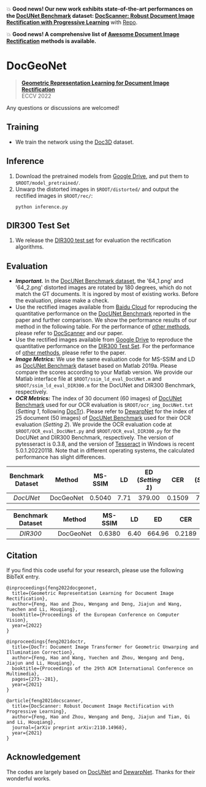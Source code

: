 :boom: **Good news! Our new work exhibits state-of-the-art performances on the [DocUNet Benchmark](https://www3.cs.stonybrook.edu/~cvl/docunet.html) dataset:
[DocScanner: Robust Document Image Rectification with Progressive Learning](https://drive.google.com/file/d/1mmCUj90rHyuO1SmpLt361youh-07Y0sD/view?usp=share_link)** with [Repo](https://github.com/fh2019ustc/DocScanner).

:boom: **Good news! A comprehensive list of [Awesome Document Image Rectification](https://github.com/fh2019ustc/Awesome-Document-Image-Rectification) methods is available.** 


# DocGeoNet
> [**Geometric Representation Learning for Document Image Rectification**](https://arxiv.org/pdf/2210.08161.pdf)  
> ECCV 2022

Any questions or discussions are welcomed!


## Training
- We train the network using the [Doc3D](https://github.com/fh2019ustc/doc3D-dataset) dataset.


## Inference 
1. Download the pretrained models from [Google Drive](https://drive.google.com/drive/folders/1-OEvGQ36GEF9fI1BnAEHj_aByHorl7C7?usp=sharing), and put them to `$ROOT/model_pretrained/`.
2. Unwarp the distorted images in `$ROOT/distorted/` and output the rectified images in `$ROOT/rec/`:
    ```
    python inference.py
    ```

## DIR300 Test Set
1. We release the [DIR300 test set](https://drive.google.com/drive/folders/1yySouQQ3BlH7OjnUhq4CLuvpX2KXtifX?usp=sharing) for evaluation the rectification algorithms.


## Evaluation
- ***Important.*** In the [DocUNet Benchmark dataset](https://www3.cs.stonybrook.edu/~cvl/docunet.html), the '64_1.png' and '64_2.png' distorted images are rotated by 180 degrees, which do not match the GT documents. It is ingored by most of existing works. Before the evaluation, please make a check.
- Use the rectified images available from [Baidu Cloud](https://pan.baidu.com/s/16xnV2Sv7xliUO_5bVGDo-Q?pwd=nszy) for reproducing the quantitative performance on the [DocUNet Benchmark](https://www3.cs.stonybrook.edu/~cvl/docunet.html) reported in the paper and further comparison. We show the performance results of our method in the following table. For the performance of [other methods](https://github.com/fh2019ustc/Awesome-Document-Image-Rectification), please refer to [DocScanner](https://github.com/fh2019ustc/DocScanner) and our paper.
- Use the rectified images available from [Google Drive](https://drive.google.com/drive/folders/1vQYGg-UvxZrvWYyqIEborFhokoUmg6iJ?usp=share_link) to reproduce the quantitative performance on the [DIR300 Test Set](https://drive.google.com/drive/folders/1yySouQQ3BlH7OjnUhq4CLuvpX2KXtifX?usp=sharing). For the performance of [other methods](https://github.com/fh2019ustc/Awesome-Document-Image-Rectification), please refer to the paper.
- ***Image Metrics:*** We use the same evaluation code for MS-SSIM and LD as [DocUNet Benchmark](https://www3.cs.stonybrook.edu/~cvl/docunet.html) dataset based on Matlab 2019a. Please compare the scores according to your Matlab version. We provide our Matlab interface file at ```$ROOT/ssim_ld_eval_DocUNet.m``` and ```$ROOT/ssim_ld_eval_DIR300.m``` for the DocUNet and DIR300 Benchmark, respectively.
- ***OCR Metrics:*** The index of 30 document (60 images) of [DocUNet Benchmark](https://www3.cs.stonybrook.edu/~cvl/docunet.html) used for our OCR evaluation is ```$ROOT/ocr_img_DocUNet.txt``` (*Setting 1*, following [DocTr](https://github.com/fh2019ustc/DocTr)). Please refer to [DewarpNet](https://github.com/cvlab-stonybrook/DewarpNet) for the index of 25 document (50 images) of [DocUNet Benchmark](https://www3.cs.stonybrook.edu/~cvl/docunet.html) used for their OCR evaluation (*Setting 2*). We provide the OCR evaluation code at ```$ROOT/OCR_eval_DocUNet.py``` and ```$ROOT/OCR_eval_DIR300.py``` for the DocUNet and DIR300 Benchmark, respectively. The version of pytesseract is 0.3.8, and the version of [Tesseract](https://digi.bib.uni-mannheim.de/tesseract/) in Windows is recent 5.0.1.20220118. 
Note that in different operating systems, the calculated performance has slight differences.

|      Benchmark Dataset     |      Method      |    MS-SSIM   |      LD     |     ED (*Setting 1*)    |       CER      |      ED (*Setting 2*)   |      CER     | 
|:----------------:|:----------------:|:------------:|:--------------:| :-------:|:--------------:|:-------:|:--------------:|
|      *DocUNet*   |      DocGeoNet   |     0.5040   |     7.71    |    379.00 |     0.1509     |    713.94 |     0.1821     | 

|      Benchmark Dataset     |      Method      |    MS-SSIM   |      LD     |     ED   |       CER      |
|:----------------:|:----------------:|:------------:|:--------------:| :-------:|:--------------:|
|      *DIR300*   |      DocGeoNet   |     0.6380   |     6.40    |    664.96 |     0.2189     |

## Citation

If you find this code useful for your research, please use the following BibTeX entry.

```
@inproceedings{feng2022docgeonet,
  title={Geometric Representation Learning for Document Image Rectification},
  author={Feng, Hao and Zhou, Wengang and Deng, Jiajun and Wang, Yuechen and Li, Houqiang},
  booktitle={Proceedings of the European Conference on Computer Vision},
  year={2022}
}
```

```
@inproceedings{feng2021doctr,
  title={DocTr: Document Image Transformer for Geometric Unwarping and Illumination Correction},
  author={Feng, Hao and Wang, Yuechen and Zhou, Wengang and Deng, Jiajun and Li, Houqiang},
  booktitle={Proceedings of the 29th ACM International Conference on Multimedia},
  pages={273--281},
  year={2021}
}
```

```
@article{feng2021docscanner,
  title={DocScanner: Robust Document Image Rectification with Progressive Learning},
  author={Feng, Hao and Zhou, Wengang and Deng, Jiajun and Tian, Qi and Li, Houqiang},
  journal={arXiv preprint arXiv:2110.14968},
  year={2021}
}
```

## Acknowledgement
The codes are largely based on [DocUNet](https://www3.cs.stonybrook.edu/~cvl/docunet.html) and [DewarpNet](https://github.com/cvlab-stonybrook/DewarpNet). Thanks for their wonderful works.
